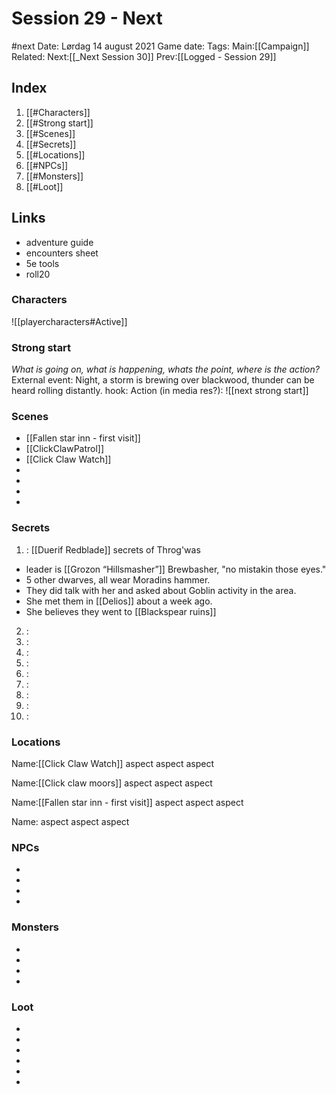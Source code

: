 # Session 29 - Next 
#next 
Date: Lørdag 14 august 2021
Game date: 
Tags:
Main:[[Campaign]] Related:
Next:[[_Next Session 30]]
Prev:[[Logged -  Session 29]]


## Index
1. [[#Characters]]
2. [[#Strong start]]
3. [[#Scenes]]
4. [[#Secrets]]
5. [[#Locations]]
6. [[#NPCs]]
7. [[#Monsters]]
8. [[#Loot]]

## Links
- adventure guide
- encounters sheet
- 5e tools
- roll20

### Characters
![[playercharacters#Active]]
### Strong start
*What is going on, what is happening, whats the point, where is the action?*
External event: Night, a storm is brewing over blackwood, thunder can be heard rolling distantly.
hook: 
Action (in media res?):
![[next strong start]]

### Scenes
* [[Fallen star inn - first visit]]
* [[ClickClawPatrol]]
* [[Click Claw Watch]]
* 
* 
*  
*  

### Secrets
1. : [[Duerif Redblade]] secrets of Throg'was
- leader is [[Grozon “Hillsmasher”]] Brewbasher, "no mistakin those eyes."
- 5 other dwarves, all wear Moradins hammer.
- They did talk with her and asked about Goblin activity in the area.
- She met them in [[Delios]] about a week ago.
- She believes they went to [[Blackspear ruins]]
2. :
3. :
4. :
5. :
6. :
7. :
8. :
9. :
10. :

### Locations
Name:[[Click Claw Watch]]
aspect
aspect
aspect

Name:[[Click claw moors]]
aspect
aspect
aspect

Name:[[Fallen star inn - first visit]]
aspect
aspect
aspect

Name:
aspect
aspect
aspect

### NPCs
* 
* 
* 
* 

### Monsters
* 
* 
* 
* 

### Loot
* 
* 
* 
* 
* 
* 